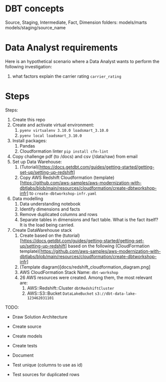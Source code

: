 # DBT concepts
Source, Staging, Intermediate, Fact, Dimension
folders: models/marts models/staging/source_name

# Data Analyst requirements
Here is an hypothetical scenario where a Data Analyst wants to perform the following investigation:
1. what factors explain the carrier rating `carrier_rating`

# Steps
Steps:
1. Create this repo
2. Create and activate virtual environment:
   1. `pyenv virtualenv 3.10.0 loadsmart_3.10.0`
   2. `pyenv local loadsmart_3.10.0`
3. Install packages:
   1. Pandas
   2. Cloudformation linter `pip install cfn-lint`
4. Copy challenge pdf (to /docs) and csv (/data/raw) from email
5. Set up Data Warehouse:
   1. (Tutorial)[https://docs.getdbt.com/guides/getting-started/getting-set-up/setting-up-redshift]
   2. Copy AWS Redshift Cloudformation (template)[https://github.com/aws-samples/aws-modernization-with-dbtlabs/blob/main/resources/cloudformation/create-dbtworkshop-infr] to `create-dbtworkshop-infr.yaml`
6. Data modelling
   1. Data understanding notebook
   2. Identify dimensions and facts
   3. Remove duplicated columns and rows
   4. Separate tables in dimensions and fact table. What is the fact itself? It is the load being carried.
7. Create DataWarehouse stack
   1. Create based on the (tutorial)[https://docs.getdbt.com/guides/getting-started/getting-set-up/setting-up-redshift] based on the following (CloudFormation template)[https://github.com/aws-samples/aws-modernization-with-dbtlabs/blob/main/resources/cloudformation/create-dbtworkshop-infr]
   2. (Template diagram)[docs/redshift_cloudformation_diagram.png]
   3. AWS CloudFormation Stack Name: `dbt-workshop`
   4. 26 AWS resources were created. Among them, the most relevant are:
      1. AWS::Redshift::Cluster `dbtRedshiftCluster`
      2. AWS::S3::Bucket `DataLakeBucket` `s3://dbt-data-lake-123462031101`




TODO:
- Draw Solution Architecture


- Create source
- Create models
- Create tests
- Document
- Test unique (columns to use as id)
- Test sources for duplicated rows

